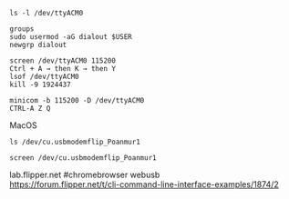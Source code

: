 
```
ls -l /dev/ttyACM0
```
```
groups
sudo usermod -aG dialout $USER
newgrp dialout
```
```
screen /dev/ttyACM0 115200
Ctrl + A → then K → then Y
lsof /dev/ttyACM0
kill -9 1924437
```
```
minicom -b 115200 -D /dev/ttyACM0
CTRL-A Z Q
```
MacOS
```
ls /dev/cu.usbmodemflip_Poanmur1
```
```
screen /dev/cu.usbmodemflip_Poanmur1
```

lab.flipper.net #chromebrowser webusb   
https://forum.flipper.net/t/cli-command-line-interface-examples/1874/2
